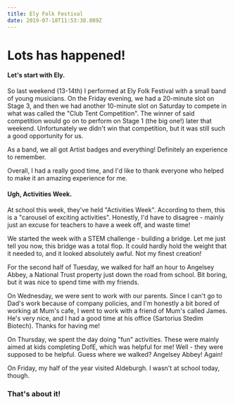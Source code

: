 ```yaml
---
title: Ely Folk Festival
date: 2019-07-18T11:53:38.089Z
---
```

# Lots has happened!

#### Let's start with Ely.

So last weekend (13-14th) I performed at Ely Folk Festival with a small band of young musicians. On the Friday evening, we had a 20-minute slot on Stage 3, and then we had another 10-minute slot on Saturday to compete in what was called the "Club Tent Competition". The winner of said competition would go on to perform on Stage 1 (the big one!) later that weekend. Unfortunately we didn't win that competition, but it was still such a good opportunity for us.

As a band, we all got Artist badges and everything! Definitely an experience to remember.

Overall, I had a really good time, and I'd like to thank everyone who helped to make it an amazing experience for me.

#### Ugh, Activities Week.

At school this week, they've held "Activities Week". According to them, this is a "carousel of exciting activities". Honestly, I'd have to disagree - mainly just an excuse for teachers to have a week off, and waste time!

We started the week with a STEM challenge - building a bridge. Let me just tell you now, this bridge was a total flop. It could hardly hold the weight that it needed to, and it looked absolutely awful. Not my finest creation!

For the second half of Tuesday, we walked for half an hour to Angelsey Abbey, a National Trust property just down the road from school. Bit boring, but it was nice to spend time with my friends.

On Wednesday, we were sent to work with our parents. Since I can't go to Dad's work because of company policies, and I'm honestly a bit bored of working at Mum's cafe, I went to work with a friend of Mum's called James. He's very nice, and I had a good time at his office (Sartorius Stedim Biotech). Thanks for having me!

On Thursday, we spent the day doing "fun" activities. These were mainly aimed at kids completing DofE, which was helpful for me! Well - they were supposed to be helpful. Guess where we walked? Angelsey Abbey! Again!

On Friday, my half of the year visited Aldeburgh. I wasn't at school today, though.

### That's about it!

